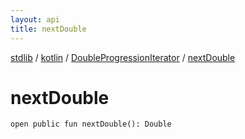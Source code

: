 ```yaml
---
layout: api
title: nextDouble
---
```

[stdlib](../../index.html) / [kotlin](../index.html) / [DoubleProgressionIterator](index.html) / [nextDouble](nextDouble.html)

# nextDouble

```
open public fun nextDouble(): Double
```
